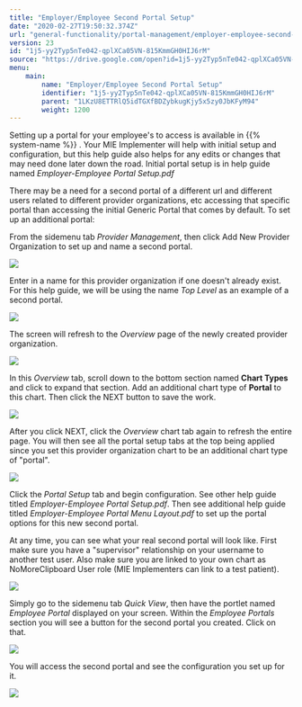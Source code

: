 ```yaml
---
title: "Employer/Employee Second Portal Setup"
date: "2020-02-27T19:50:32.374Z"
url: "general-functionality/portal-management/employer-employee-second-portal-setup.html"
version: 23
id: "1j5-yy2Typ5nTe042-qplXCa05VN-815KmmGH0HIJ6rM"
source: "https://drive.google.com/open?id=1j5-yy2Typ5nTe042-qplXCa05VN-815KmmGH0HIJ6rM"
menu:
    main:
        name: "Employer/Employee Second Portal Setup"
        identifier: "1j5-yy2Typ5nTe042-qplXCa05VN-815KmmGH0HIJ6rM"
        parent: "1LKzU8ETTRlQ5idTGXfBDZybkugKjy5x5zy0JbKFyM94"
        weight: 1200
---
```

Setting up a portal for your employee's to access is available in {{% system-name %}} . Your MIE Implementer will help with initial setup and configuration, but this help guide also helps for any edits or changes that may need done later down the road. Initial portal setup is in help guide named *Employer-Employee Portal Setup.pdf*

There may be a need for a second portal of a different url and different users related to different provider organizations, etc accessing that specific portal than accessing the initial Generic Portal that comes by default. To set up an additional portal:

From the sidemenu tab *Provider Management*, then click Add New Provider Organization to set up and name a second portal.

![](employer-employee-second-portal-setup.images/image1.png)

Enter in a name for this provider organization if one doesn't already exist. For this help guide, we will be using the name *Top Level* as an example of a second portal.

![](employer-employee-second-portal-setup.images/image2.png)

The screen will refresh to the *Overview* page of the newly created provider organization.

![](employer-employee-second-portal-setup.images/image3.png)

In this *Overview* tab, scroll down to the bottom section named **Chart Types** and click to expand that section. Add an additional chart type of **Portal** to this chart. Then click the NEXT button to save the work.

![](employer-employee-second-portal-setup.images/image4.png)

After you click NEXT, click the *Overview* chart tab again to refresh the entire page. You will then see all the portal setup tabs at the top being applied since you set this provider organization chart to be an additional chart type of "portal".

![](employer-employee-second-portal-setup.images/image5.png)

Click the *Portal Setup* tab and begin configuration. See other help guide titled *Employer-Employee Portal Setup.pdf*. Then see additional help guide titled *Employer-Employee Portal Menu Layout.pdf* to set up the portal options for this new second portal.

At any time, you can see what your real second portal will look like. First make sure you have a "supervisor" relationship on your username to another test user. Also make sure you are linked to your own chart as NoMoreClipboard User role (MIE Implementers can link to a test patient).

![](employer-employee-second-portal-setup.images/image6.png)

Simply go to the sidemenu tab *Quick View*, then have the portlet named *Employee Portal* displayed on your screen. Within the *Employee Portals* section you will see a button for the second portal you created. Click on that.

![](employer-employee-second-portal-setup.images/image7.png)

You will access the second portal and see the configuration you set up for it.

![](employer-employee-second-portal-setup.images/image8.png)

